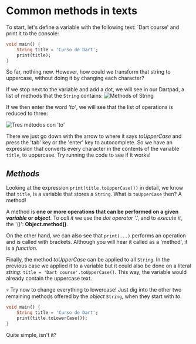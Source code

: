 # Common methods in texts

To start, let's define a variable with the following text: `Dart course' and print it to the console:

```dart
void main() {
    String title = 'Curso de Dart';
    print(title);
}
```

So far, nothing new. However, how could we transform that string to uppercase, without doing it by changing each character?

If we stop next to the variable and add a dot, we will see in our Dartpad, a list of methods that the `String` contains: ![Methods of `String`](https://raw.githubusercontent.com/themonkslab/courses/main/dart/2.Dart_b%C3%A1sico/8.1_metodos_textos.png)

If we then enter the word _'to'_, we will see that the list of operations is reduced to three:

![Tres métodos con 'to'](https://raw.githubusercontent.com/themonkslab/courses/main/dart/2.Dart_b%C3%A1sico/8.2_tres_metodos_to.png)

There we just go down with the arrow to where it says _toUpperCase_ and press the 'tab' key or the 'enter' key to autocomplete. So we have an expression that converts every character in the contents of the variable `title`, to uppercase. Try running the code to see if it works!

## _Methods_

Looking at the expression `print(title.toUpperCase())` in detail, we know that `title`, is a variable that stores a `String`. What is `toUpperCase` then? A method!

A method is **one or more operations that can be performed on a given _variable_ or _object_**. To _call it_ we use the _dot operator_ '.', and to _execute it_, the '()': __Object.method()__.

On the other hand, we can also see that `print(...)` performs an operation and is called with brackets. Although you will hear it called as a 'method', it is a _function_.

Finally, the method _toUpperCase_ can be applied to all `String`. In the previous case we applied it to a variable but it could also be done on a literal _string_: `title = 'Dart course'.toUpperCase()`. This way, the variable would already contain the uppercase text.

💀 Try now to change everything to lowercase! Just dig into the other two remaining methods offered by the _object_ `String`, when they start with _to_.

```dart
void main() {
    String title = 'Curso de Dart';
    print(title.toLowerCase());
}
```

Quite simple, isn't it?
